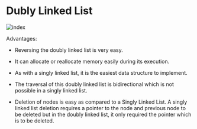 # Dubly Linked List


![index](https://user-images.githubusercontent.com/46066018/121918975-2ebcbc80-cd54-11eb-9c60-8cde4d4757d7.png)

Advantages:

   * Reversing the doubly linked list is very easy.
    
   * It can allocate or reallocate memory easily during its execution.
    
   * As with a singly linked list, it is the easiest data structure to implement.
    
   * The traversal of this doubly linked list is bidirectional which is not possible in a singly linked list.
    
   *  Deletion of nodes is easy as compared to a Singly Linked List. A singly linked list deletion requires a pointer to the node and previous node to be deleted but in the doubly linked list, it only required the pointer which is to be deleted.
